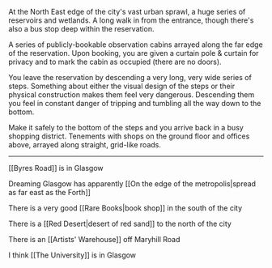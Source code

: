At the North East edge of the city's vast urban sprawl, a huge series of reservoirs and wetlands. A long walk in from the entrance, though there's also a bus stop deep within the reservation.

A series of publicly-bookable observation cabins arrayed along the far edge of the reservation. Upon booking, you are given a curtain pole & curtain for privacy and to mark the cabin as occupied (there are no doors).

You leave the reservation by descending a very long, very wide series of steps. Something about either the visual design of the steps or their physical construction makes them feel very dangerous. Descending them you feel in constant danger of tripping and tumbling all the way down to the bottom.

Make it safely to the bottom of the steps and you arrive back in a busy shopping district. Tenements with shops on the ground floor and offices above, arrayed along straight, grid-like roads.

---

[[Byres Road]] is in Glasgow

Dreaming Glasgow has apparently [[On the edge of the metropolis|spread as far east as the Forth]]

There is a very good [[Rare Books|book shop]] in the south of the city

There is a [[Red Desert|desert of red sand]] to the north of the city

There is an [[Artists' Warehouse]] off Maryhill Road

I think [[The University]] is in Glasgow